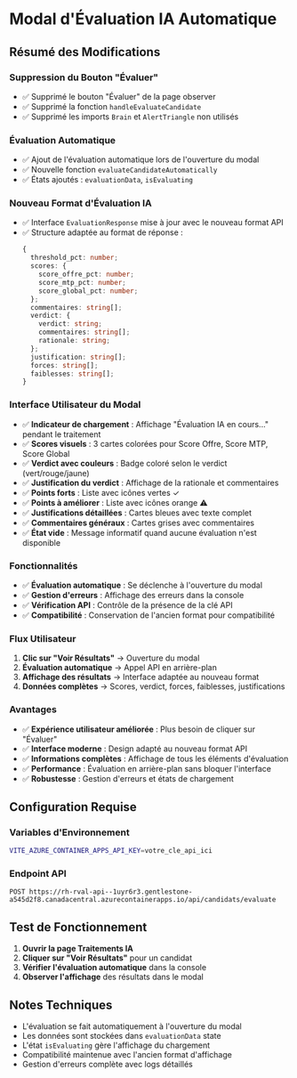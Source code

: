 # Modal d'Évaluation IA Automatique

## Résumé des Modifications

### Suppression du Bouton "Évaluer"
- ✅ Supprimé le bouton "Évaluer" de la page observer
- ✅ Supprimé la fonction `handleEvaluateCandidate` 
- ✅ Supprimé les imports `Brain` et `AlertTriangle` non utilisés

### Évaluation Automatique
- ✅ Ajout de l'évaluation automatique lors de l'ouverture du modal
- ✅ Nouvelle fonction `evaluateCandidateAutomatically` 
- ✅ États ajoutés : `evaluationData`, `isEvaluating`

### Nouveau Format d'Évaluation IA
- ✅ Interface `EvaluationResponse` mise à jour avec le nouveau format API
- ✅ Structure adaptée au format de réponse :
  ```typescript
  {
    threshold_pct: number;
    scores: {
      score_offre_pct: number;
      score_mtp_pct: number;
      score_global_pct: number;
    };
    commentaires: string[];
    verdict: {
      verdict: string;
      commentaires: string[];
      rationale: string;
    };
    justification: string[];
    forces: string[];
    faiblesses: string[];
  }
  ```

### Interface Utilisateur du Modal
- ✅ **Indicateur de chargement** : Affichage "Évaluation IA en cours..." pendant le traitement
- ✅ **Scores visuels** : 3 cartes colorées pour Score Offre, Score MTP, Score Global
- ✅ **Verdict avec couleurs** : Badge coloré selon le verdict (vert/rouge/jaune)
- ✅ **Justification du verdict** : Affichage de la rationale et commentaires
- ✅ **Points forts** : Liste avec icônes vertes ✓
- ✅ **Points à améliorer** : Liste avec icônes orange ⚠️
- ✅ **Justifications détaillées** : Cartes bleues avec texte complet
- ✅ **Commentaires généraux** : Cartes grises avec commentaires
- ✅ **État vide** : Message informatif quand aucune évaluation n'est disponible

### Fonctionnalités
- ✅ **Évaluation automatique** : Se déclenche à l'ouverture du modal
- ✅ **Gestion d'erreurs** : Affichage des erreurs dans la console
- ✅ **Vérification API** : Contrôle de la présence de la clé API
- ✅ **Compatibilité** : Conservation de l'ancien format pour compatibilité

### Flux Utilisateur
1. **Clic sur "Voir Résultats"** → Ouverture du modal
2. **Évaluation automatique** → Appel API en arrière-plan
3. **Affichage des résultats** → Interface adaptée au nouveau format
4. **Données complètes** → Scores, verdict, forces, faiblesses, justifications

### Avantages
- ✅ **Expérience utilisateur améliorée** : Plus besoin de cliquer sur "Évaluer"
- ✅ **Interface moderne** : Design adapté au nouveau format API
- ✅ **Informations complètes** : Affichage de tous les éléments d'évaluation
- ✅ **Performance** : Évaluation en arrière-plan sans bloquer l'interface
- ✅ **Robustesse** : Gestion d'erreurs et états de chargement

## Configuration Requise

### Variables d'Environnement
```bash
VITE_AZURE_CONTAINER_APPS_API_KEY=votre_cle_api_ici
```

### Endpoint API
```
POST https://rh-rval-api--1uyr6r3.gentlestone-a545d2f8.canadacentral.azurecontainerapps.io/api/candidats/evaluate
```

## Test de Fonctionnement

1. **Ouvrir la page Traitements IA**
2. **Cliquer sur "Voir Résultats"** pour un candidat
3. **Vérifier l'évaluation automatique** dans la console
4. **Observer l'affichage** des résultats dans le modal

## Notes Techniques

- L'évaluation se fait automatiquement à l'ouverture du modal
- Les données sont stockées dans `evaluationData` state
- L'état `isEvaluating` gère l'affichage du chargement
- Compatibilité maintenue avec l'ancien format d'affichage
- Gestion d'erreurs complète avec logs détaillés
